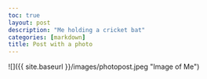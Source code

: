 ```yaml
---
toc: true
layout: post
description: "Me holding a cricket bat"
categories: [markdown]
title: Post with a photo
---
```

![]({{ site.baseurl }}/images/photopost.jpeg "Image of Me")
